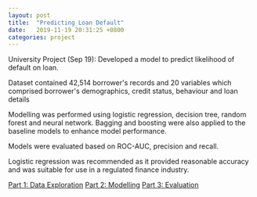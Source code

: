 ```yaml
---
layout: post
title:  "Predicting Loan Default"
date:   2019-11-19 20:31:25 +0800
categories: project
---
```


University Project (Sep 19): Developed a model to predict likelihood of default on loan.

Dataset contained 42,514 borrower's records and 20 variables which comprised borrower's demographics, credit status, behaviour and loan details

Modelling was performed using logistic regression, decision tree, random forest and neural network. Bagging and boosting were also applied to the baseline models to enhance model performance.   

Models were evaluated based on ROC-AUC, precision and recall.

Logistic regression was recommended as it provided reasonable accuracy and was suitable for use in a regulated finance industry.

[Part 1: Data Exploration](https://github.com/alvinchiaht/project/blob/master/Loan-Default-Prediction-Part1%20Data%20Exploration.html)
[Part 2: Modelling](https://github.com/alvinchiaht/project/blob/master/Loan-Default-Prediction-Part2_Modelling.html)
[Part 3: Evaluation](https://github.com/alvinchiaht/project/blob/master/Loan-Default-Prediction-Part3-Evaluation.html)
